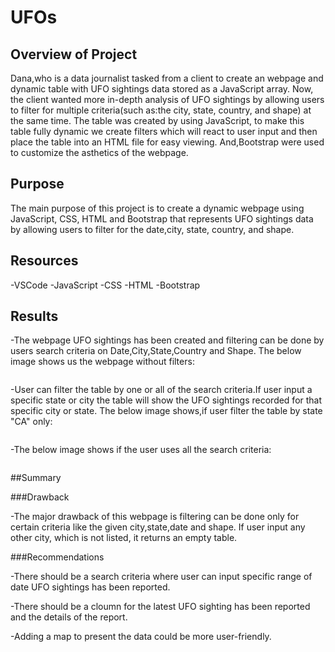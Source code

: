 # UFOs

## Overview of Project

Dana,who is a data journalist tasked from a client to create an webpage and dynamic table with UFO sightings data stored as a JavaScript array. Now, the client wanted more in-depth analysis of UFO sightings by allowing users to filter for multiple criteria(such as:the city, state, country, and shape) at the same time. The table was created by using JavaScript, to make this table fully dynamic we create filters which will react to user input and then place the table into an HTML file for easy viewing. And,Bootstrap were used to customize the asthetics of the webpage.

## Purpose

The main purpose of this project is to create a dynamic webpage using JavaScript, CSS, HTML and Bootstrap that represents UFO sightings data by allowing users to filter for the date,city, state, country, and shape.

## Resources

-VSCode
-JavaScript
-CSS
-HTML
-Bootstrap

## Results

-The webpage UFO sightings has been created and filtering can be done by users search criteria on Date,City,State,Country and Shape. The below image shows us the webpage without filters:

![]()


-User can filter the table by one or all of the search criteria.If user input a specific state or city the table will show the UFO sightings recorded for that specific city or state. The below image shows,if user filter the table by state "CA" only:

![]()

-The below image shows if the user uses all the search criteria:

![]()


##Summary

###Drawback

-The major drawback of this webpage is filtering can be done only for certain criteria like the given city,state,date and shape. If user input any other city, which is not listed, it returns an empty table.

###Recommendations

-There should be a search criteria where user can input specific range of date UFO sightings has been reported.

-There should be a cloumn for the latest UFO sighting has been reported and the details of the report.

-Adding a map to present the data could be more user-friendly. 








